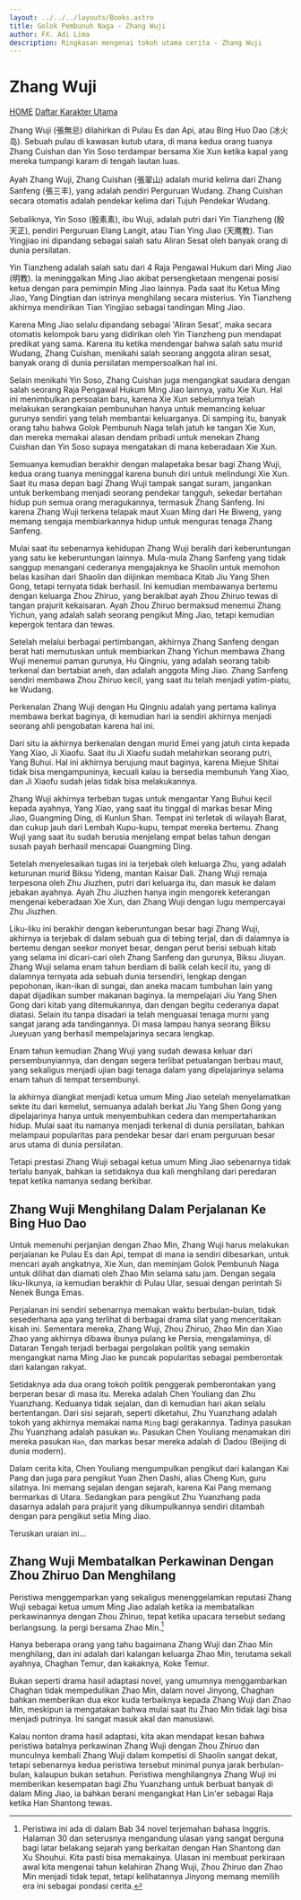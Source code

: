 ```yaml
---
layout: ../../../layouts/Books.astro
title: Golok Pembunuh Naga - Zhang Wuji
author: FX. Adi Lima
description: Ringkasan mengenai tokoh utama cerita - Zhang Wuji
---
```


# Zhang Wuji

<div class="w3-bar w3-border w3-round">
    <a class="w3-btn w3-bar-item w3-hover-black w3-left" href="/"><i class="fa fa-home"></i> HOME</a>
    <a class="w3-btn w3-bar-item w3-hover-black w3-right" href="/parts/people">Daftar Karakter Utama</a>
</div>

Zhang Wuji (張無忌) dilahirkan di Pulau Es dan Api, atau Bing Huo Dao (冰火岛). Sebuah pulau di kawasan kutub utara,
di mana kedua orang tuanya Zhang Cuishan dan Yin Soso terdampar bersama Xie Xun ketika kapal yang mereka tumpangi
karam di tengah lautan luas.

Ayah Zhang Wuji, Zhang Cuishan (張翠山) adalah murid kelima dari Zhang Sanfeng (張三丰), yang adalah pendiri Perguruan
Wudang. Zhang Cuishan secara otomatis adalah pendekar kelima dari Tujuh Pendekar Wudang.

Sebaliknya, Yin Soso (殷素素), ibu Wuji, adalah putri dari Yin Tianzheng (殷天正), pendiri Perguruan Elang Langit, atau 
Tian Ying Jiao (天鹰教). Tian Yingjiao ini dipandang sebagai salah satu Aliran Sesat oleh banyak orang di dunia persilatan.

Yin Tianzheng adalah salah satu dari 4 Raja Pengawal Hukum dari Ming Jiao (明教). Ia meninggalkan Ming Jiao akibat
persengketaan mengenai posisi ketua dengan para pemimpin Ming Jiao lainnya. Pada saat itu Ketua Ming Jiao, Yang Dingtian
dan istrinya menghilang secara misterius. Yin Tianzheng akhirnya mendirikan Tian Yingjiao sebagai tandingan Ming Jiao.

Karena Ming Jiao selalu dipandang sebagai 'Aliran Sesat', maka secara otomatis kelompok baru yang didirikan oleh
Yin Tianzheng pun mendapat predikat yang sama. Karena itu ketika mendengar bahwa salah satu murid Wudang, Zhang Cuishan,
menikahi salah seorang anggota aliran sesat, banyak orang di dunia persilatan mempersoalkan hal ini. 

Selain menikahi Yin Soso, Zhang Cuishan juga mengangkat saudara dengan salah seorang Raja Pengawal Hukum Ming Jiao lainnya,
yaitu Xie Xun. Hal ini menimbulkan persoalan baru, karena Xie Xun sebelumnya telah melakukan serangkaian pembunuhan hanya 
untuk memancing keluar gurunya sendiri yang telah membantai keluarganya. Di samping itu, banyak orang tahu bahwa Golok 
Pembunuh Naga telah jatuh ke tangan Xie Xun, dan mereka memakai alasan dendam pribadi untuk menekan Zhang Cuishan dan 
Yin Soso supaya mengatakan di mana keberadaan Xie Xun.

Semuanya kemudian berakhir dengan malapetaka besar bagi Zhang Wuji, kedua orang tuanya meninggal karena bunuh diri
untuk melindungi Xie Xun. Saat itu masa depan bagi Zhang Wuji tampak sangat suram, jangankan untuk berkembang menjadi
seorang pendekar tangguh, sekedar bertahan hidup pun semua orang meragukannya, termasuk Zhang Sanfeng. Ini karena
Zhang Wuji terkena telapak maut Xuan Ming dari He Biweng, yang memang sengaja membiarkannya hidup untuk menguras tenaga
Zhang Sanfeng.

Mulai saat itu sebenarnya kehidupan Zhang Wuji beralih dari keberuntungan yang satu ke keberuntungan lainnya. Mula-mula
Zhang Sanfeng yang tidak sanggup menangani cederanya mengajaknya ke Shaolin untuk memohon belas kasihan dari Shaolin
dan diijinkan membaca Kitab Jiu Yang Shen Gong, tetapi ternyata tidak berhasil. Ini kemudian membawanya bertemu dengan
keluarga Zhou Zhiruo, yang berakibat ayah Zhou Zhiruo tewas di tangan prajurit kekaisaran. Ayah Zhou Zhiruo bermaksud
menemui Zhang Yichun, yang adalah salah seorang pengikut Ming Jiao, tetapi kemudian kepergok tentara dan tewas.

Setelah melalui berbagai pertimbangan, akhirnya Zhang Sanfeng dengan berat hati memutuskan untuk membiarkan Zhang Yichun
membawa Zhang Wuji menemui paman gurunya, Hu Qingniu, yang adalah seorang tabib terkenal dan bertabiat aneh, dan adalah
anggota Ming Jiao. Zhang Sanfeng sendiri membawa Zhou Zhiruo kecil, yang saat itu telah menjadi yatim-piatu, ke Wudang.

Perkenalan Zhang Wuji dengan Hu Qingniu adalah yang pertama kalinya membawa berkat baginya, di kemudian hari ia sendiri
akhirnya menjadi seorang ahli pengobatan karena hal ini.

Dari situ ia akhirnya berkenalan dengan murid Emei yang jatuh cinta kepada Yang Xiao, Ji Xiaofu. Saat itu Ji Xiaofu sudah
melahirkan seorang putri, Yang Buhui. Hal ini akhirnya berujung maut baginya, karena Miejue Shitai tidak bisa mengampuninya,
kecuali kalau ia bersedia membunuh Yang Xiao, dan Ji Xiaofu sudah jelas tidak bisa melakukannya.

Zhang Wuji akhirnya terbeban tugas untuk mengantar Yang Buhui kecil kepada ayahnya, Yang Xiao, yang saat itu tinggal di
markas besar Ming Jiao, Guangming Ding, di Kunlun Shan. Tempat ini terletak di wilayah Barat, dan cukup jauh dari Lembah
Kupu-kupu, tempat mereka bertemu. Zhang Wuji yang saat itu sudah berusia menjelang empat belas tahun dengan susah payah
berhasil mencapai Guangming Ding.

Setelah menyelesaikan tugas ini ia terjebak oleh keluarga Zhu, yang adalah keturunan murid Biksu Yideng, mantan Kaisar Dali.
Zhang Wuji remaja terpesona oleh Zhu Jiuzhen, putri dari keluarga itu, dan masuk ke dalam jebakan ayahnya. Ayah Zhu Jiuzhen
hanya ingin mengorek keterangan mengenai keberadaan Xie Xun, dan Zhang Wuji dengan lugu mempercayai Zhu Jiuzhen.

Liku-liku ini berakhir dengan keberuntungan besar bagi Zhang Wuji, akhirnya ia terjebak di dalam sebuah gua di tebing terjal,
dan di dalamnya ia bertemu dengan seekor monyet besar, dengan perut berisi sebuah kitab yang selama ini dicari-cari oleh
Zhang Sanfeng dan gurunya, Biksu Jiuyan. Zhang Wuji selama enam tahun berdiam di balik celah kecil itu, yang di dalamnya
ternyata ada sebuah dunia tersendiri, lengkap dengan pepohonan, ikan-ikan di sungai, dan aneka macam tumbuhan lain yang
dapat dijadikan sumber makanan baginya. Ia mempelajari Jiu Yang Shen Gong dari kitab yang ditemukannya, dan dengan begitu
cederanya dapat diatasi. Selain itu tanpa disadari ia telah menguasai tenaga murni yang sangat jarang ada tandingannya.
Di masa lampau hanya seorang Biksu Jueyuan yang berhasil mempelajarinya secara lengkap.

Enam tahun kemudian Zhang Wuji yang sudah dewasa keluar dari persembunyiannya, dan dengan segera terlibat petualangan
berbau maut, yang sekaligus menjadi ujian bagi tenaga dalam yang dipelajarinya selama enam tahun di tempat tersembunyi.

Ia akhirnya diangkat menjadi ketua umum Ming Jiao setelah menyelamatkan sekte itu dari kemelut, semuanya adalah
berkat Jiu Yang Shen Gong yang dipelajarinya hanya untuk menyembuhkan cedera dan mempertahankan hidup. Mulai saat
itu namanya menjadi terkenal di dunia persilatan, bahkan melampaui popularitas para pendekar besar dari enam perguruan
besar arus utama di dunia persilatan.

Tetapi prestasi Zhang Wuji sebagai ketua umum Ming Jiao sebenarnya tidak terlalu banyak, bahkan ia setidaknya dua kali
menghilang dari peredaran tepat ketika namanya sedang berkibar.

## Zhang Wuji Menghilang Dalam Perjalanan Ke Bing Huo Dao

Untuk memenuhi perjanjian dengan Zhao Min, Zhang Wuji harus melakukan perjalanan ke Pulau Es dan Api, tempat di mana
ia sendiri dibesarkan, untuk mencari ayah angkatnya, Xie Xun, dan meminjam Golok Pembunuh Naga untuk dilihat dan
diamati oleh Zhao Min selama satu jam. Dengan segala liku-likunya, ia kemudian berakhir di Pulau Ular, sesuai dengan
perintah Si Nenek Bunga Emas.

Perjalanan ini sendiri sebenarnya memakan waktu berbulan-bulan, tidak sesederhana apa yang terlihat di berbagai drama
silat yang menceritakan kisah ini. Sementara mereka, Zhang Wuji, Zhou Zhiruo, Zhao Min dan Xiao Zhao yang akhirnya
dibawa ibunya pulang ke Persia, mengalaminya, di Dataran Tengah terjadi berbagai pergolakan politik yang semakin
mengangkat nama Ming Jiao ke puncak popularitas sebagai pemberontak dari kalangan rakyat.

Setidaknya ada dua orang tokoh politik penggerak pemberontakan yang berperan besar di masa itu. Mereka adalah Chen Youliang
dan Zhu Yuanzhang. Keduanya tidak sejalan, dan di kemudian hari akan selalu bertentangan. Dari sisi sejarah, seperti
diketahui, Zhu Yuanzhang adalah tokoh yang akhirnya memakai nama `Ming` bagi gerakannya. Tadinya pasukan Zhu Yuanzhang
adalah pasukan `Wu`. Pasukan Chen Youliang menamakan diri mereka pasukan `Han`, dan markas besar mereka adalah di
Dadou (Beijing di dunia modern).

Dalam cerita kita, Chen Youliang mengumpulkan pengikut dari kalangan Kai Pang dan juga para pengikut Yuan Zhen Dashi, 
alias Cheng Kun, guru silatnya. Ini memang sejalan dengan sejarah, karena Kai Pang memang bermarkas di Utara. Sedangkan
para pengikut Zhu Yuanzhang pada dasarnya adalah para prajurit yang dikumpulkannya sendiri ditambah dengan para pengikut
setia Ming Jiao.

Teruskan uraian ini...

## Zhang Wuji Membatalkan Perkawinan Dengan Zhou Zhiruo Dan Menghilang

Peristiwa menggemparkan yang sekaligus menenggelamkan reputasi Zhang Wuji sebagai ketua umum Ming Jiao adalah
ketika ia membatalkan perkawinannya dengan Zhou Zhiruo, tepat ketika upacara tersebut sedang berlangsung. Ia
pergi bersama Zhao Min.[^referensi-1]

[^referensi-1]: Peristiwa ini ada di dalam Bab 34 novel terjemahan bahasa Inggris. Halaman 30 dan seterusnya mengandung ulasan yang sangat berguna bagi latar belakang sejarah yang berkaitan dengan Han Shantong dan Xu Shouhui. Kita pasti bisa memakainya. Ulasan ini membuat perkiraan awal kita mengenai tahun kelahiran Zhang Wuji, Zhou Zhiruo dan Zhao Min menjadi tidak tepat, tetapi kelihatannya Jinyong memang memilih era ini sebagai pondasi cerita.

Hanya beberapa orang yang tahu bagaimana Zhang Wuji dan Zhao Min menghilang, dan ini adalah dari kalangan keluarga
Zhao Min, terutama sekali ayahnya, Chaghan Temur, dan kakaknya, Koke Temur.

Bukan seperti drama hasil adaptasi novel, yang umumnya menggambarkan Chaghan tidak mempedulikan Zhao Min, dalam novel
Jinyong, Chaghan bahkan memberikan dua ekor kuda terbaiknya kepada Zhang Wuji dan Zhao Min, meskipun ia mengatakan
bahwa mulai saat itu Zhao Min tidak lagi bisa menjadi putrinya. Ini sangat masuk akal dan manusiawi.

Kalau nonton drama hasil adaptasi, kita akan mendapat kesan bahwa peristiwa batalnya perkawinan Zhang Wuji dengan Zhou Zhiruo
dan munculnya kembali Zhang Wuji dalam kompetisi di Shaolin sangat dekat, tetapi sebenarnya kedua peristiwa tersebut 
minimal punya jarak berbulan-bulan, kalaupun bukan setahun. Peristiwa menghilangnya Zhang Wuji ini memberikan kesempatan
bagi Zhu Yuanzhang untuk berbuat banyak di dalam Ming Jiao, ia bahkan berani mengangkat Han Lin'er sebagai Raja ketika
Han Shantong tewas.



